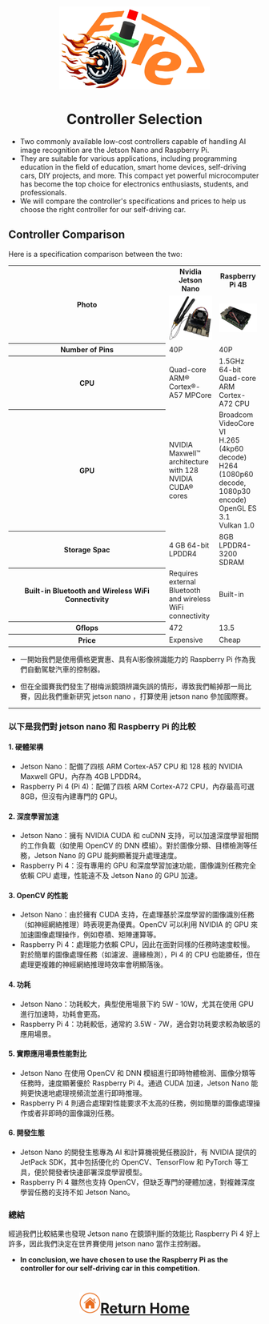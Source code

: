 <div align=center><img src="../img/logo.png" width=300></div>

# <div align="center">Controller Selection </div> 

- Two commonly available low-cost controllers capable of handling AI image recognition are the Jetson Nano and Raspberry Pi.
- They are suitable for various applications, including programming education in the field of education, smart home devices, self-driving cars, DIY projects, and more. This compact yet powerful microcomputer has become the top choice for electronics enthusiasts, students, and professionals.  
- We will compare the controller's specifications and prices to help us choose the right controller for our self-driving car.

## Controller Comparison
Here is a specification comparison between the two:

<div align=center>
<table>
<tr>
<th rowspan="2" width=300>Photo</th>
<th>Nvidia Jetson Nano</th>
<th>Raspberry Pi 4B</th>
</tr><tr>
<td><div align=center><img src="./img/jeston_nano.png" width=200></td>
<td><div align=center><img src="./img/raspberry_pi_4.png" width=200></td>
</tr><tr>
<th>Number of Pins</th>
<td>40P</td>
<td>40P</td>
</tr><tr>
<th>CPU</th>
<td>Quad-core ARM® Cortex®-A57 MPCore</td>
<td>1.5GHz 64-bit Quad-core ARM Cortex-A72 CPU</td>
</tr><tr>
<th>GPU</th>
<td>NVIDIA Maxwell™ architecture with 128 NVIDIA CUDA®  cores</td>
<td>Broadcom VideoCore VI<br> H.265 (4kp60 decode)<br> H264 (1080p60 decode, 1080p30 encode) OpenGL ES 3.1<br> Vulkan 1.0</td>
</tr><tr>
<th>Storage Spac</th>
<td>4 GB 64-bit LPDDR4</td>
<td>8GB LPDDR4-3200 SDRAM</td>
</tr><tr>
<th>Built-in Bluetooth and Wireless WiFi Connectivity</th>
<td>Requires external Bluetooth and wireless WiFi connectivity</td>
<td>Built-in</td>
</tr><tr>
<th>Gflops</th>
<td>472</td>
<td>13.5</td>
</tr><tr>
<th>Price</th>
<td>Expensive</td>
<td>Cheap</td>  
</tr>
</table>
</div>

- 一開始我們是使用價格更實惠、具有AI影像辨識能力的 Raspberry Pi 作為我們自動駕駛汽車的控制器。

- 但在全國賽我們發生了樹梅派鏡頭辨識失誤的情形，導致我們輸掉那一局比賽，因此我們重新研究 jetson nano ，打算使用 jetson nano 參加國際賽。
***
### 以下是我們對 jetson nano 和 Raspberry Pi 的比較

#### 1. 硬體架構
- Jetson Nano：配備了四核 ARM Cortex-A57 CPU 和 128 核的 NVIDIA Maxwell GPU，內存為 4GB LPDDR4。
- Raspberry Pi 4 (Pi 4)：配備了四核 ARM Cortex-A72 CPU，內存最高可選 8GB，但沒有內建專門的 GPU。
#### 2. 深度學習加速
- Jetson Nano：擁有 NVIDIA CUDA 和 cuDNN 支持，可以加速深度學習相關的工作負載（如使用 OpenCV 的 DNN 模組）。對於圖像分類、目標檢測等任務，Jetson Nano 的 GPU 能夠顯著提升處理速度。
- Raspberry Pi 4：沒有專用的 GPU 和深度學習加速功能，圖像識別任務完全依賴 CPU 處理，性能遠不及 Jetson Nano 的 GPU 加速。
#### 3. OpenCV 的性能
- Jetson Nano：由於擁有 CUDA 支持，在處理基於深度學習的圖像識別任務（如神經網絡推理）時表現更為優異。OpenCV 可以利用 NVIDIA 的 GPU 來加速圖像處理操作，例如卷積、矩陣運算等。
- Raspberry Pi 4：處理能力依賴 CPU，因此在面對同樣的任務時速度較慢。對於簡單的圖像處理任務（如濾波、邊緣檢測），Pi 4 的 CPU 也能勝任，但在處理更複雜的神經網絡推理時效率會明顯落後。
#### 4. 功耗
- Jetson Nano：功耗較大，典型使用場景下約 5W - 10W，尤其在使用 GPU 進行加速時，功耗會更高。
- Raspberry Pi 4：功耗較低，通常約 3.5W - 7W，適合對功耗要求較為敏感的應用場景。
#### 5. 實際應用場景性能對比
- Jetson Nano 在使用 OpenCV 和 DNN 模組進行即時物體檢測、圖像分類等任務時，速度顯著優於 Raspberry Pi 4。通過 CUDA 加速，Jetson Nano 能夠更快速地處理視頻流並進行即時推理。
- Raspberry Pi 4 則適合處理對性能要求不太高的任務，例如簡單的圖像處理操作或者非即時的圖像識別任務。
#### 6. 開發生態
- Jetson Nano 的開發生態專為 AI 和計算機視覺任務設計，有 NVIDIA 提供的 JetPack SDK，其中包括優化的 OpenCV、TensorFlow 和 PyTorch 等工具，便於開發者快速部署深度學習模型。
- Raspberry Pi 4 雖然也支持 OpenCV，但缺乏專門的硬體加速，對複雜深度學習任務的支持不如 Jetson Nano。
### 總結


經過我們比較結果也發現 Jetson nano 在鏡頭判斷的效能比 Raspberry Pi 4 好上許多，因此我們決定在世界賽使用 jetson nano 當作主控制器。

- __In conclusion, we have chosen to use the Raspberry Pi as the controller for our self-driving car in this competition.__
# <div align="center">![HOME](../../other/img/Home.png)[Return Home](../../)</div> 
